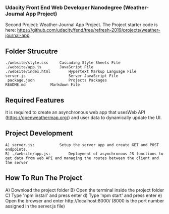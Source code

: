 ###  Udacity Front End Web Developer Nanodegree (Weather-Journal App Project)
 Second Project: Weather-Journal App Project.
 The Project starter code is here: https://github.com/udacity/fend/tree/refresh-2019/projects/weather-journal-app

## Folder Strucutre
	./website/style.css		Cascading Style Sheets File
	./website/app.js		JavaScript File
	./website/index.html		Hypertext Markup Language File
  	server.js               	Server JavaScript File
 	 package.json           	Projects Packages
	README.md			Markdown File
	
## Required Features
It is required to create an asynchronous web app that usesWeb API (https://openweathermap.org/) and user data to dynamically update the UI.

## Project Development
	A) server.js: 			Setup the server app and create GET and POST endpoints.
	B) ./website/app.js: 		Deployment of asynchronous JS functions to get data from web API and managing the routes between the client and the server
  
  ## How To Run The Project
   A) Download the project folder
   B) Open the terminal inside the project folder
   C) Type 'npm install' and press enter
   d) Type 'npm start' and press enter
   e) Open the browser and enter http://localhost:8000/ (8000 is the port number assigned in the server.js file)
